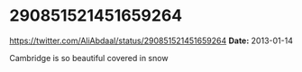 # 290851521451659264
https://twitter.com/AliAbdaal/status/290851521451659264
**Date:** 2013-01-14

Cambridge is so beautiful covered in snow
